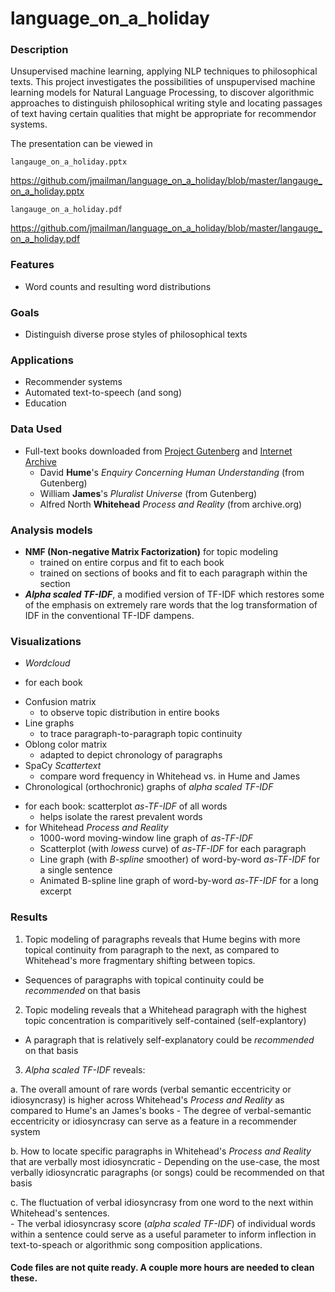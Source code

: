 # language_on_a_holiday


### Description

Unsupervised machine learning, applying NLP techniques to philosophical texts. This project investigates the possibilities of unspupervised machine learning models for Natural Language Processing, to discover algorithmic approaches to distinguish philosophical writing style and locating passages of text having certain qualities that might be appropriate for recommendor systems.

The presentation can be viewed in

`langauge_on_a_holiday.pptx`

<https://github.com/jmailman/language_on_a_holiday/blob/master/langauge_on_a_holiday.pptx>

`langauge_on_a_holiday.pdf`

<https://github.com/jmailman/language_on_a_holiday/blob/master/langauge_on_a_holiday.pdf>


### Features

* Word counts and resulting word distributions

### Goals
* Distinguish diverse prose styles of philosophical texts

### Applications
* Recommender systems
* Automated text-to-speech (and song)
* Education

### Data Used

* Full-text books downloaded from [Project Gutenberg](www.gutenberg.org) and [Internet Archive](www.archive.org)
  - David **Hume**'s _Enquiry Concerning Human Understanding_ (from Gutenberg)
  - William **James**'s _Pluralist Universe_ (from Gutenberg)
  - Alfred North **Whitehead** _Process and Reality_ (from archive.org)

### Analysis models
* **NMF (Non-negative Matrix Factorization)** for topic modeling
  - trained on entire corpus and fit to each book
  - trained on sections of books and fit to each paragraph within the section
* **_Alpha scaled TF-IDF_**, a modified version of TF-IDF which restores some of the emphasis on extremely rare words that the log transformation of IDF in the conventional TF-IDF dampens.

### Visualizations

* _Wordcloud_
 - for each book
* Confusion matrix
  - to observe topic distribution in entire books
* Line graphs
  - to trace paragraph-to-paragraph topic continuity
* Oblong color matrix
  - adapted to depict chronology of paragraphs
* SpaCy _Scattertext_
  - compare word frequency in Whitehead vs. in Hume and James
*  Chronological (orthochronic) graphs of _alpha scaled TF-IDF_
 - for each book: scatterplot _as-TF-IDF_ of all words
    - helps isolate the rarest prevalent words
 - for Whitehead _Process and Reality_
   - 1000-word moving-window line graph of _as-TF-IDF_
   - Scatterplot (with _lowess_ curve) of _as-TF-IDF_ for each paragraph
   - Line graph (with _B-spline_ smoother) of word-by-word _as-TF-IDF_ for a single sentence
   - Animated B-spline line graph of word-by-word _as-TF-IDF_ for a long excerpt

### Results
1. Topic modeling of paragraphs reveals that Hume begins with more topical continuity from paragraph to the next, as compared to Whitehead's more fragmentary shifting between topics.
 - Sequences of paragraphs with topical continuity could be _recommended_ on that basis

2. Topic modeling reveals that a Whitehead paragraph with the highest topic concentration is comparitively self-contained (self-explantory)
 - A paragraph that is relatively self-explanatory could be _recommended_ on that basis

3. _Alpha scaled TF-IDF_ reveals:

  a. The overall amount of rare words (verbal semantic eccentricity or idiosyncrasy) is higher across Whitehead's _Process and Reality_ as compared to Hume's an James's books
    - The degree of verbal-semantic eccentricity or idiosyncrasy can serve as a feature in a recommender system

  b. How to locate specific paragraphs in Whitehead's _Process and Reality_ that are verbally most idiosyncratic
    - Depending on the use-case, the most verbally idiosyncratic paragraphs (or songs) could be recommended on that basis

  c. The fluctuation of verbal idiosyncrasy from one word to the next within Whitehead's sentences.  
    - The verbal idiosyncrasy score (_alpha scaled TF-IDF_) of individual words within a sentence could serve as a useful parameter to inform inflection in text-to-speach or algorithmic song composition applications.

  #### Code files are not quite ready.  A couple more hours are needed to clean these.
